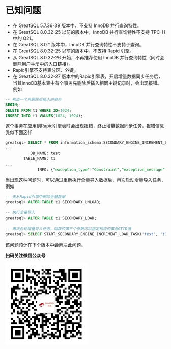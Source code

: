 # 已知问题

- 在 GreatSQL 5.7.36-39 版本中，不支持 InnoDB 并行查询特性。
- 在 GreatSQL 8.0.32-25 以前的版本中，InnoDB 并行查询特性不支持 TPC-H 中的 Q21。
- 在 GreatSQL 8.0.* 版本中，InnoDB 并行查询特性不支持子查询。
- 在 GreatSQL 8.0.32-25 以前的版本中，不支持 Rapid 引擎。
- 从 GreatSQL 8.0.32-26 开始，不再推荐使用 InnoDB 并行查询特性（同时会删除用户手册中的入口链接）。
- Rapid引擎不支持表分区、外键。
- 在 GreatSQL 8.0.32-27 版本中的Rapid引擎表，开启增量数据同步任务后，当其InnoDB基本表中有个事务先删除后插入相同主键记录时，会出现报错。例如

```sql
-- 构造一个先删除后插入的事务
BEGIN;
DELETE FROM t1 WHERE ID=1024;
INSERT INTO t1 VALUES(1024, 1024);
```

这个事务在应用到Rapid引擎表时会出现报错，终止增量数据同步任务，报错信息类似下面这样

```sql
greatsql> SELECT * FROM information_schema.SECONDARY_ENGINE_INCREMENT_LOAD_TASK\G
...
           DB_NAME: test
        TABLE_NAME: t1
...
              INFO: {"exception_type":"Constraint","exception_message":"Duplicate key \"id: 1024\" violates primary key constraint. If this is an unexpected constraint violation please double check with the known index limitations section in our documentation (https://duckdb.org/docs/sql/indexes)."}
```

当出现这种问题时，可以通过重新执行全量导入数据后，再次启动增量导入任务，例如

```sql
-- 先从Rapid引擎中删除全量数据
greatsql> ALTER TABLE t1 SECONDARY_UNLOAD;

-- 执行全量导入
greatsql> ALTER TABLE t1 SECONDARY_LOAD;

-- 再次启动增量导入任务，函数的第三个参数可以指定相应的事务GTID值
greatsql> SELECT START_SECONDARY_ENGINE_INCREMENT_LOAD_TASK('test', 't1');
```

该问题预计在下个版本中会解决此问题。


**扫码关注微信公众号**

![greatsql-wx](../greatsql-wx.jpg)

